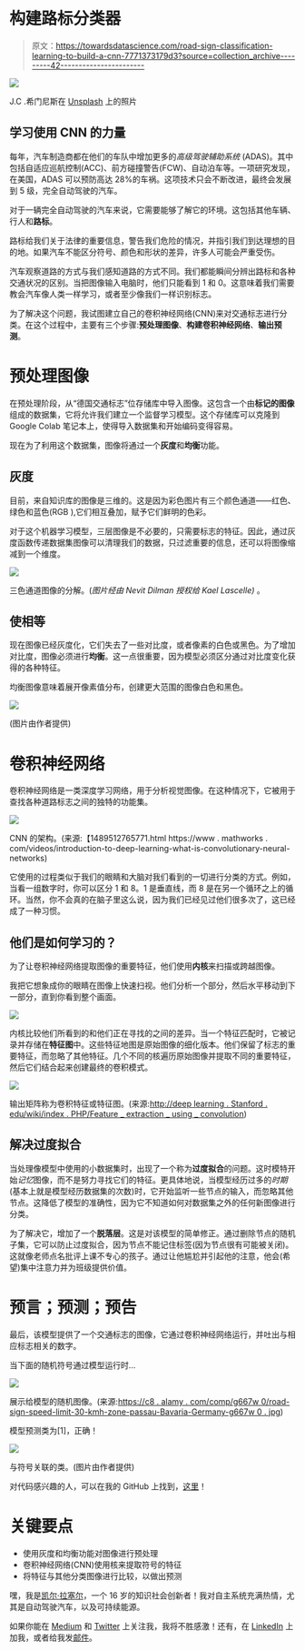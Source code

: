 # 构建路标分类器

> 原文：<https://towardsdatascience.com/road-sign-classification-learning-to-build-a-cnn-7771373179d3?source=collection_archive---------42----------------------->

![](img/a3586fd5afc07d26b53a1f32913af704.png)

J.C .希门尼斯在 [Unsplash](https://unsplash.com/s/photos/road-signs?utm_source=unsplash&utm_medium=referral&utm_content=creditCopyText) 上的照片

## 学习使用 CNN 的力量

每年，汽车制造商都在他们的车队中增加更多的*高级驾驶辅助系统* (ADAS)。其中包括自适应巡航控制(ACC)、前方碰撞警告(FCW)、自动泊车等。一项研究发现，在美国，ADAS 可以预防高达 28%的车祸。这项技术只会不断改进，最终会发展到 5 级，完全自动驾驶的汽车。

对于一辆完全自动驾驶的汽车来说，它需要能够了解它的环境。这包括其他车辆、行人和**路标**。

路标给我们关于法律的重要信息，警告我们危险的情况，并指引我们到达理想的目的地。如果汽车不能区分符号、颜色和形状的差异，许多人可能会严重受伤。

汽车观察道路的方式与我们感知道路的方式不同。我们都能瞬间分辨出路标和各种交通状况的区别。当把图像输入电脑时，他们只能看到 1 和 0。这意味着我们需要教会汽车像人类一样学习，或者至少像我们一样识别标志。

为了解决这个问题，我试图建立自己的卷积神经网络(CNN)来对交通标志进行分类。在这个过程中，主要有三个步骤:**预处理图像**、**构建卷积神经网络**、**输出预测**。

# 预处理图像

在预处理阶段，从“德国交通标志”位存储库中导入图像。这包含一个由**标记的图像**组成的数据集，它将允许我们建立一个监督学习模型。这个存储库可以克隆到 Google Colab 笔记本上，使得导入数据集和开始编码变得容易。

现在为了利用这个数据集，图像将通过一个**灰度**和**均衡**功能。

## 灰度

目前，来自知识库的图像是三维的。这是因为彩色图片有三个颜色通道——红色、绿色和蓝色(RGB ),它们相互叠加，赋予它们鲜明的色彩。

对于这个机器学习模型，三层图像是不必要的，只需要标志的特征。因此，通过灰度函数传递数据集图像可以清理我们的数据，只过滤重要的信息，还可以将图像缩减到一个维度。

![](img/5cacb70f64a7cfff5c8d36a355a29368.png)

三色通道图像的分解。(*图片经由 Nevit Dilman 授权给 Kael Lascelle)* 。

## 使相等

现在图像已经灰度化，它们失去了一些对比度，或者像素的白色或黑色。为了增加对比度，图像必须进行**均衡**。这一点很重要，因为模型必须区分通过对比度变化获得的各种特征。

均衡图像意味着展开像素值分布，创建更大范围的图像白色和黑色。

![](img/cfdd9d3d9d92d8dd74f8f99a377d4481.png)

(图片由作者提供)

# 卷积神经网络

卷积神经网络是一类深度学习网络，用于分析视觉图像。在这种情况下，它被用于查找各种道路标志之间的独特的功能集。

![](img/087129b5e3212869f2271cb7eedd4c50.png)

CNN 的架构。(来源:【1489512765771.html https://www . mathworks . com/videos/introduction-to-deep-learning-what-is-convolutionary-neural-networks)

它使用的过程类似于我们的眼睛和大脑对我们看到的一切进行分类的方式。例如，当看一组数字时，你可以区分 1 和 8。1 是垂直线，而 8 是在另一个循环之上的循环。当然，你不会真的在脑子里这么说，因为我们已经见过他们很多次了，这已经成了一种习惯。

## 他们是如何学习的？

为了让卷积神经网络提取图像的重要特征，他们使用**内核**来扫描或跨越图像。

我把它想象成你的眼睛在图像上快速扫视。他们分析一个部分，然后水平移动到下一部分，直到你看到整个画面。

![](img/800bae55f5300ae9c2c6a2e8de279f81.png)

内核比较他们所看到的和他们正在寻找的之间的差异。当一个特征匹配时，它被记录并存储在**特征图**中。这些特征地图是原始图像的细化版本。他们保留了标志的重要特征，而忽略了其他特征。几个不同的核遍历原始图像并提取不同的重要特征，然后它们结合起来创建最终的卷积模式。

![](img/bde0da1369490cc40240be740900cec8.png)

输出矩阵称为卷积特征或特征图。(来源:[http://deep learning . Stanford . edu/wiki/index . PHP/Feature _ extraction _ using _ convolution](http://deeplearning.stanford.edu/wiki/index.php/Feature_extraction_using_convolution))

## 解决过度拟合

当处理像模型中使用的小数据集时，出现了一个称为**过度拟合**的问题。这时模特开始*记忆*图像，而不是努力寻找它们的特征。更具体地说，当模型经历过多的*时期*(基本上就是模型经历数据集的次数)时，它开始监听一些节点的输入，而忽略其他节点。这降低了模型的准确性，因为它不知道如何对数据集之外的任何新图像进行分类。

为了解决它，增加了一个**脱落层**。这是对该模型的简单修正。通过删除节点的随机子集，它可以防止过度拟合，因为节点不能记住标签(因为节点很有可能被关闭)。这就像老师点名批评上课不专心的孩子。通过让他尴尬并引起他的注意，他会(希望)集中注意力并为班级提供价值。

# 预言；预测；预告

最后，该模型提供了一个交通标志的图像，它通过卷积神经网络运行，并吐出与相应标志相关的数字。

当下面的随机符号通过模型运行时…

![](img/6e732d0616f6341e3291fe0efc2a0928.png)

展示给模型的随机图像。(来源:[https://c8 . alamy . com/comp/g667w 0/road-sign-speed-limit-30-kmh-zone-passau-Bavaria-Germany-g667w 0 . jpg](https://c8.alamy.com/comp/G667W0/road-sign-speed-limit-30-kmh-zone-passau-bavaria-germany-G667W0.jpg))

模型预测类为[1]，正确！

![](img/b955973268fff6069e1c77fbcf2b058a.png)

与符号关联的类。(图片由作者提供)

对代码感兴趣的人，可以在我的 GitHub 上找到，[这里](https://github.com/kaelplascelle/Road-Sign-Classifier)！

# 关键要点

*   使用灰度和均衡功能对图像进行预处理
*   卷积神经网络(CNN)使用核来提取符号的特征
*   将特征与其他分类图像进行比较，以做出预测

嘿，我是[凯尔·拉塞尔](https://kaelplascelle.github.io)，一个 16 岁的知识社会创新者！我对自主系统充满热情，尤其是自动驾驶汽车，以及可持续能源。

如果你能在 [Medium](https://medium.com/@kael.lascelle) 和 [Twitter](https://mobile.twitter.com/kael_lascelle) 上关注我，我将不胜感激！还有，在 [LinkedIn](https://www.linkedin.com/in/kaellascelle/) 上加我，或者给我发[邮件](mailto:kael.lascelle@gmail.com)。
